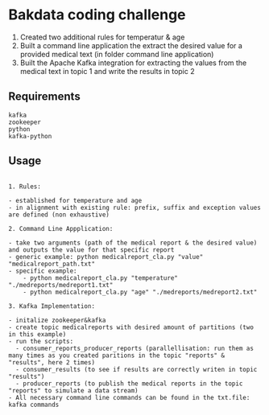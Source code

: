 

# Bakdata coding challenge

1. Created two additional rules for temperatur & age
2. Built a command line application the extract the desired value for a provided medical text (in folder command line application)
3. Built the Apache Kafka integration for extracting the values from the medical text in topic 1 and write the results in topic 2


## Requirements

```
kafka
zookeeper
python
kafka-python
```

## Usage

```

1. Rules:

- established for temperature and age
- in alignment with existing rule: prefix, suffix and exception values are defined (non exhaustive)

2. Command Line Appplication:

- take two arguments (path of the medical report & the desired value) and outputs the value for that specific report
- generic example: python medicalreport_cla.py "value" "medicalreport_path.txt"
- specific example: 
    - python medicalreport_cla.py "temperature" "./medreports/medreport1.txt"
    - python medicalreport_cla.py "age" "./medreports/medreport2.txt"

3. Kafka Implementation:

- initalize zookeeper&kafka
- create topic medicalreports with desired amount of partitions (two in this example)
- run the scripts:
  - consumer_reports_producer_reports (parallellisation: run them as many times as you created paritions in the topic "reports" & "results", here 2 times)
  - consumer_results (to see if results are correctly writen in topic "results")
  - producer_reports (to publish the medical reports in the topic "reports" to simulate a data stream)
- All necessary command line commands can be found in the txt.file: kafka commands

```

